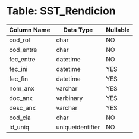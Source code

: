 # Table: SST_Rendicion

| Column Name | Data Type | Nullable |
|-------------|-----------|----------|
| cod_rol | char | NO |
| cod_entre | char | NO |
| fec_entre | datetime | NO |
| fec_ini | datetime | YES |
| fec_fin | datetime | YES |
| nom_anx | varchar | YES |
| doc_anx | varbinary | YES |
| desc_anx | varchar | YES |
| cod_cia | char | NO |
| id_uniq | uniqueidentifier | NO |
